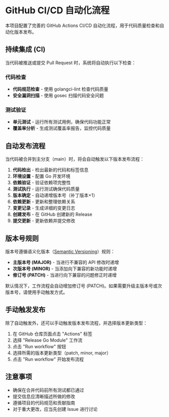 # GitHub CI/CD 自动化流程

本项目配置了完善的 GitHub Actions CI/CD 自动化流程，用于代码质量检查和自动化版本发布。

## 持续集成 (CI)

当代码被推送或提交 Pull Request 时，系统将自动执行以下检查：

### 代码检查

- **代码规范检查** - 使用 golangci-lint 检查代码质量
- **安全漏洞扫描** - 使用 gosec 扫描代码安全问题

### 测试验证

- **单元测试** - 运行所有测试用例，确保代码功能正常
- **覆盖率分析** - 生成测试覆盖率报告，监控代码质量

## 自动发布流程

当代码被合并到主分支（main）时，将会自动触发以下版本发布流程：

1. **代码检出** - 检出最新的代码和标签信息
2. **环境设置** - 配置 Go 开发环境
3. **依赖验证** - 验证依赖项完整性
4. **测试执行** - 运行测试确保代码质量
5. **版本确定** - 自动递增版本号（补丁版本+1）
6. **依赖更新** - 更新和整理依赖关系
7. **变更记录** - 生成详细的变更日志
8. **创建发布** - 在 GitHub 创建新的 Release
9. **提交更新** - 更新依赖并提交修改

## 版本号规则

版本号遵循语义化版本（[Semantic Versioning](https://semver.org/lang/zh-CN/)）规则：

- **主版本号 (MAJOR)** - 当进行不兼容的 API 修改时递增
- **次版本号 (MINOR)** - 当添加向下兼容的新功能时递增
- **修订号 (PATCH)** - 当进行向下兼容的问题修正时递增

默认情况下，工作流程会自动增加修订号 (PATCH)。如果需要升级主版本号或次版本号，请使用手动触发方式。

## 手动触发发布

除了自动触发外，还可以手动触发版本发布流程，并选择版本更新类型：

1. 在 GitHub 仓库页面点击 "Actions" 标签
2. 选择 "Release Go Module" 工作流
3. 点击 "Run workflow" 按钮
4. 选择所需的版本更新类型（patch, minor, major）
5. 点击 "Run workflow" 开始发布流程

## 注意事项

- 确保在合并代码前所有测试都已通过
- 提交信息应清晰描述所做的修改
- 遵循项目的代码规范和贡献指南
- 对于重大更改，应当先创建 Issue 进行讨论
